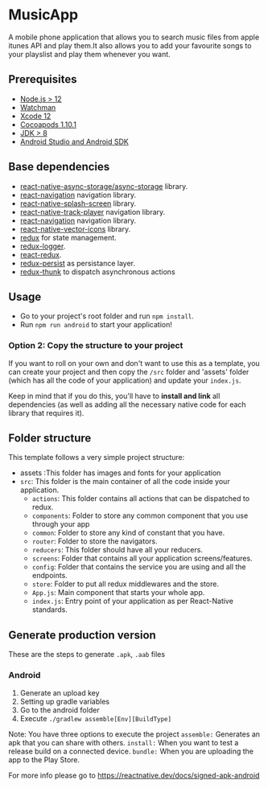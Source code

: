 # MusicApp

A mobile phone application that allows you to search music files from apple itunes API and play them.It also allows you to add your favourite songs to your playslist and play them whenever you want.
## Prerequisites

- [Node.js > 12](https://nodejs.org)
- [Watchman](https://facebook.github.io/watchman)
- [Xcode 12](https://developer.apple.com/xcode)
- [Cocoapods 1.10.1](https://cocoapods.org)
- [JDK > 8](https://www.oracle.com/java/technologies/javase-jdk11-downloads.html)
- [Android Studio and Android SDK](https://developer.android.com/studio)

## Base dependencies

- [react-native-async-storage/async-storage](https://github.com/react-native-async-storage/async-storage) library.
- [react-navigation](https://reactnavigation.org/) navigation library.
- [react-native-splash-screen](https://github.com/crazycodeboy/react-native-splash-screen) library.
- [react-native-track-player](http://react-native-track-player.js.org/) navigation library.
- [react-navigation](https://reactnavigation.org/) navigation library.
- [react-native-vector-icons](https://github.com/oblador/react-native-vector-icons) library.
- [redux](https://redux.js.org/) for state management.
- [redux-logger](https://github.com/LogRocket/redux-logger).
- [react-redux](https://react-redux.js.org/).
- [redux-persist](https://github.com/rt2zz/redux-persist) as persistance layer.
- [redux-thunk](https://github.com/gaearon/redux-thunk) to dispatch asynchronous actions

## Usage

- Go to your project's root folder and run `npm install`.
- Run `npm run android` to start your application!

### Option 2: Copy the structure to your project

If you want to roll on your own and don't want to use this as a template, you can create your project and then copy the `/src` folder and 'assets' folder (which has all the code of your application) and update your `index.js`.

Keep in mind that if you do this, you'll have to **install and link** all dependencies (as well as adding all the necessary native code for each library that requires it).

## Folder structure

This template follows a very simple project structure:

- assets :This folder has images and fonts for your application
- `src`: This folder is the main container of all the code inside your application.
  - `actions`: This folder contains all actions that can be dispatched to redux.
  - `components`: Folder to store any common component that you use through your app
  - `common`: Folder to store any kind of constant that you have.
  - `router`: Folder to store the navigators.
  - `reducers`: This folder should have all your reducers.
  - `screens`: Folder that contains all your application screens/features.
  - `config`: Folder that contains the service you are using and all the endpoints.
  - `store`: Folder to put all redux middlewares and the store.
  - `App.js`: Main component that starts your whole app.
  - `index.js`: Entry point of your application as per React-Native standards.

## Generate production version

These are the steps to generate `.apk`, `.aab` files

### Android

1. Generate an upload key
2. Setting up gradle variables
3. Go to the android folder
4. Execute `./gradlew assemble[Env][BuildType]`

Note: You have three options to execute the project
`assemble:` Generates an apk that you can share with others.
`install:` When you want to test a release build on a connected device.
`bundle:` When you are uploading the app to the Play Store.

For more info please go to https://reactnative.dev/docs/signed-apk-android

